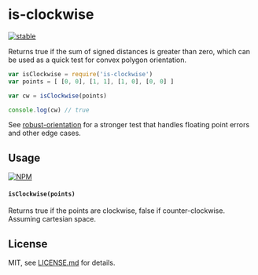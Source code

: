 # is-clockwise

[![stable](http://badges.github.io/stability-badges/dist/stable.svg)](http://github.com/badges/stability-badges)

Returns true if the sum of signed distances is greater than zero, which can be used as a quick test for convex polygon orientation. 

```js
var isClockwise = require('is-clockwise')
var points = [ [0, 0], [1, 1], [1, 0], [0, 0] ]

var cw = isClockwise(points)

console.log(cw) // true
```

See [robust-orientation](https://www.npmjs.com/package/robust-orientation) for a stronger test that handles floating point errors and other edge cases.

## Usage

[![NPM](https://nodei.co/npm/is-clockwise.png)](https://nodei.co/npm/is-clockwise/)

#### `isClockwise(points)`

Returns true if the points are clockwise, false if counter-clockwise. Assuming cartesian space.

## License

MIT, see [LICENSE.md](http://github.com/mattdesl/is-clockwise/blob/master/LICENSE.md) for details.
